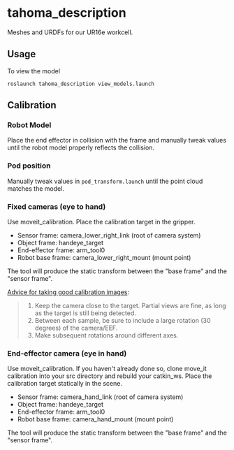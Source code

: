 # tahoma_description

Meshes and URDFs for our UR16e workcell.

## Usage

To view the model

    roslaunch tahoma_description view_models.launch

## Calibration

### Robot Model

Place the end effector in collision with the frame and manually tweak values until the robot model properly reflects the collision.

### Pod position

Manually tweak values in `pod_transform.launch` until the point cloud matches the model.

### Fixed cameras (eye to hand)

Use moveit_calibration. Place the calibration target in the gripper.

* Sensor frame: camera_lower_right_link (root of camera system)
* Object frame: handeye_target
* End-effector frame: arm_tool0
* Robot base frame: camera_lower_right_mount (mount point)

The tool will produce the static transform between the "base frame" and the "sensor frame". 

[Advice for taking good calibration images](https://github.com/ros-planning/moveit_calibration/issues/89#issuecomment-846465865):
>1. Keep the camera close to the target. Partial views are fine, as long as the target is still being detected.
>2. Between each sample, be sure to include a large rotation (30 degrees) of the camera/EEF.
>3. Make subsequent rotations around different axes.

### End-effector camera (eye in hand)

Use moveit_calibration. If you haven't already done so, clone move_it calibration into your src directory and rebuild your catkin_ws. Place the calibration target statically in the scene.

* Sensor frame: camera_hand_link (root of camera system)
* Object frame: handeye_target
* End-effector frame: arm_tool0
* Robot base frame: camera_hand_mount (mount point)

The tool will produce the static transform between the "base frame" and the "sensor frame". 
